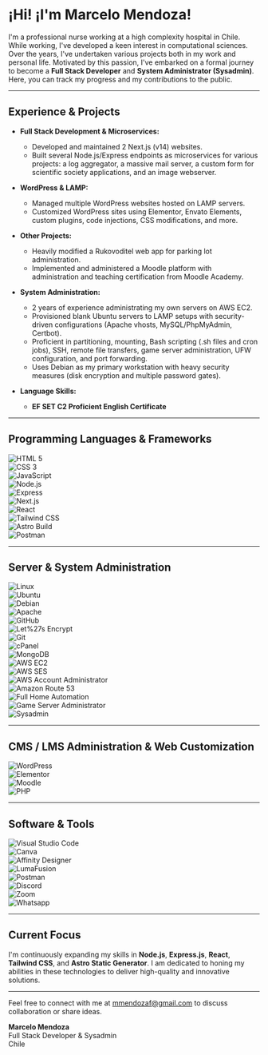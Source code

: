 # ¡Hi! ¡I'm Marcelo Mendoza!

I'm a professional nurse working at a high complexity hospital in Chile. While working, I've developed a keen interest in computational sciences. Over the years, I've undertaken various projects both in my work and personal life. Motivated by this passion, I've embarked on a formal journey to become a **Full Stack Developer** and **System Administrator (Sysadmin)**. Here, you can track my progress and my contributions to the public.

---

## Experience & Projects

- **Full Stack Development & Microservices:**  
  - Developed and maintained 2 Next.js (v14) websites.
  - Built several Node.js/Express endpoints as microservices for various projects: a log aggregator, a massive mail server, a custom form for scientific society applications, and an image webserver.
  
- **WordPress & LAMP:**  
  - Managed multiple WordPress websites hosted on LAMP servers.
  - Customized WordPress sites using Elementor, Envato Elements, custom plugins, code injections, CSS modifications, and more.
  
- **Other Projects:**  
  - Heavily modified a Rukovoditel web app for parking lot administration.
  - Implemented and administered a Moodle platform with administration and teaching certification from Moodle Academy.

- **System Administration:**  
  - 2 years of experience administrating my own servers on AWS EC2.
  - Provisioned blank Ubuntu servers to LAMP setups with security-driven configurations (Apache vhosts, MySQL/PhpMyAdmin, Certbot).
  - Proficient in partitioning, mounting, Bash scripting (.sh files and cron jobs), SSH, remote file transfers, game server administration, UFW configuration, and port forwarding.
  - Uses Debian as my primary workstation with heavy security measures (disk encryption and multiple password gates).

- **Language Skills:**  
  - **EF SET C2 Proficient English Certificate**

---

## Programming Languages & Frameworks

![HTML 5](https://img.shields.io/badge/HTML5-%20-%23E34F26?style=for-the-badge&logo=html5&logoColor=%23E34F26&labelColor=%231c2128)  
![CSS 3](https://img.shields.io/badge/CSS3-%20-%231572B6?style=for-the-badge&logo=css3&logoColor=%231572B6&labelColor=%231c2128)  
![JavaScript](https://img.shields.io/badge/JavaScript-%20-%23F7DF1E?style=for-the-badge&logo=javascript&logoColor=%23F7DF1E&labelColor=%231c2128)  
![Node.js](https://img.shields.io/badge/Node.js-%20-%2343853D?style=for-the-badge&logo=node.js&logoColor=%2343853D&labelColor=%231c2128)  
![Express](https://img.shields.io/badge/Express-%20-%23000000?style=for-the-badge&logo=express&logoColor=%23000000&labelColor=%231c2128)  
![Next.js](https://img.shields.io/badge/Next.js-%20-%23000000?style=for-the-badge&logo=next.js&logoColor=%23000000&labelColor=%231c2128)  
![React](https://img.shields.io/badge/React-%20-%2361DAFB?style=for-the-badge&logo=react&logoColor=%2361DAFB&labelColor=%231c2128)  
![Tailwind CSS](https://img.shields.io/badge/Tailwind%20CSS-%20-%2306B6D4?style=for-the-badge&logo=tailwind-css&logoColor=%2306B6D4&labelColor=%231c2128)  
![Astro Build](https://img.shields.io/badge/Astro%20Build-%20-%23000000?style=for-the-badge&logo=astro&logoColor=%23000000&labelColor=%231c2128)  
![Postman](https://img.shields.io/badge/Postman-%20-%23FF6C37?style=for-the-badge&logo=postman&logoColor=%23FF6C37&labelColor=%231c2128)

---

## Server & System Administration

![Linux](https://img.shields.io/badge/Linux-%20-%23FCC624?style=for-the-badge&logo=linux&logoColor=%23FCC624&labelColor=%231c2128)  
![Ubuntu](https://img.shields.io/badge/Ubuntu-%20-%23E95420?style=for-the-badge&logo=ubuntu&logoColor=%23E95420&labelColor=%231c2128)  
![Debian](https://img.shields.io/badge/Debian-%20-%23D70A53?style=for-the-badge&logo=debian&logoColor=%23D70A53&labelColor=%231c2128)  
![Apache](https://img.shields.io/badge/Apache-%20-%23D22128?style=for-the-badge&logo=apache&logoColor=%23D22128&labelColor=%231c2128)  
![GitHub](https://img.shields.io/badge/GitHub-%20-%23181717?style=for-the-badge&logo=github&logoColor=%23181717&labelColor=%231c2128)  
![Let%27s Encrypt](https://img.shields.io/badge/Let%27s%20Encrypt-%20-%23003A70?style=for-the-badge&logo=letsencrypt&logoColor=%23003A70&labelColor=%231c2128)  
![Git](https://img.shields.io/badge/Git-%20-%23F05032?style=for-the-badge&logo=git&logoColor=%23F05032&labelColor=%231c2128)  
![cPanel](https://img.shields.io/badge/cPanel-%20-%23FF6C2C?style=for-the-badge&logo=cpanel&logoColor=%23FF6C2C&labelColor=%231c2128)  
![MongoDB](https://img.shields.io/badge/MongoDB-%20-%2347A248?style=for-the-badge&logo=mongodb&logoColor=%2347A248&labelColor=%231c2128)  
![AWS EC2](https://img.shields.io/badge/AWS%20EC2-%20-%23FF9900?style=for-the-badge&logo=amazonec2&logoColor=%23FF9900&labelColor=%231c2128)  
![AWS SES](https://img.shields.io/badge/AWS%20SES-%20-%23FF9900?style=for-the-badge&logo=amazonses&logoColor=%23FF9900&labelColor=%231c2128)  
![AWS Account Administrator](https://img.shields.io/badge/AWS%20Admin-%20-%23FF9900?style=for-the-badge&logo=amazonaws&logoColor=%23FF9900&labelColor=%231c2128)  
![Amazon Route 53](https://img.shields.io/badge/Route%2053-AWS-%231BABD7?style=for-the-badge&logo=amazonroute53&logoColor=%231BABD7&labelColor=%231c2128)  
![Full Home Automation](https://img.shields.io/badge/Home%20Automation-%20-%235A6AB1?style=for-the-badge&logo=googlehome&logoColor=%235A6AB1&labelColor=%231c2128)  
![Game Server Administrator](https://img.shields.io/badge/Game%20Server-%20Admin-%23000000?style=for-the-badge&logo=games&logoColor=%23000000&labelColor=%231c2128)  
![Sysadmin](https://img.shields.io/badge/Sysadmin-%20-%23000000?style=for-the-badge&logo=linux&logoColor=%23000000&labelColor=%231c2128)

---

## CMS / LMS Administration & Web Customization

![WordPress](https://img.shields.io/badge/WordPress-%20-%2321759B?style=for-the-badge&logo=wordpress&logoColor=%2321759B&labelColor=%231c2128)  
![Elementor](https://img.shields.io/badge/Elementor-%20-%237A65C1?style=for-the-badge&logo=elementor&logoColor=%237A65C1&labelColor=%231c2128)  
![Moodle](https://img.shields.io/badge/Moodle-%20-%23f7634d?style=for-the-badge&logo=moodle&logoColor=%2321759B&labelColor=%231c2128)  
![PHP](https://img.shields.io/badge/PHP-%20-%23777BB4?style=for-the-badge&logo=php&logoColor=%23777BB4&labelColor=%231c2128)

---

## Software & Tools

![Visual Studio Code](https://img.shields.io/badge/Visual%20Studio%20Code-%20-%23007ACC?style=for-the-badge&logo=visualstudiocode&logoColor=%23007ACC&labelColor=%231c2128)  
![Canva](https://img.shields.io/badge/Canva-%20-%2300C4CC?style=for-the-badge&logo=canva&logoColor=%2300C4CC&labelColor=%231c2128)  
![Affinity Designer](https://img.shields.io/badge/Affinity%20Designer-%20-%231B72BE?style=for-the-badge&logo=affinitydesigner&logoColor=%231B72BE&labelColor=%231c2128)  
![LumaFusion](https://img.shields.io/badge/LumaFusion-%20-%2319164a?style=for-the-badge&logo=loom&logoColor=%2319164a&labelColor=%231c2128)  
![Postman](https://img.shields.io/badge/Postman-%20-%23FF6C37?style=for-the-badge&logo=postman&logoColor=%23FF6C37&labelColor=%231c2128)  
![Discord](https://img.shields.io/badge/Discord-%20-%235865F2?style=for-the-badge&logo=discord&logoColor=%235865F2&labelColor=%231c2128)  
![Zoom](https://img.shields.io/badge/Zoom-%20-%232D8CFF?style=for-the-badge&logo=zoom&logoColor=%232D8CFF&labelColor=%231c2128)  
![Whatsapp](https://img.shields.io/badge/Whatsapp-%20-%2325D366?style=for-the-badge&logo=whatsapp&logoColor=%2325D366&labelColor=%231c2128)

---

## Current Focus

I'm continuously expanding my skills in **Node.js**, **Express.js**, **React**, **Tailwind CSS**, and **Astro Static Generator**. I am dedicated to honing my abilities in these technologies to deliver high-quality and innovative solutions.

---

Feel free to connect with me at [mmendozaf@gmail.com](mailto:mmendozaf@gmail.com) to discuss collaboration or share ideas.

**Marcelo Mendoza**  
Full Stack Developer & Sysadmin  
Chile
